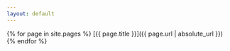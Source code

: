 ```yaml
---
layout: default
---
```

{% for page in site.pages %}
  [{{ page.title }}]({{ page.url | absolute_url }})
{% endfor %}
